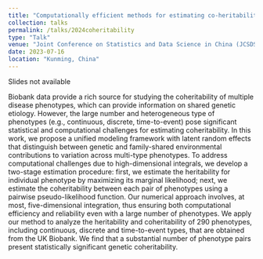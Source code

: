 ```yaml
---
title: "Computationally efficient methods for estimating co-heritability of multivariate phenotypes using biobank data"
collection: talks
permalink: /talks/2024coheritability
type: "Talk"
venue: "Joint Conference on Statistics and Data Science in China (JCSDS)"
date: 2023-07-16
location: "Kunming, China"
---
```


Slides not available

Biobank data provide a rich source for studying the coheritability of multiple disease phenotypes, which can provide information on shared genetic etiology. However, the large number and heterogeneous type of phenotypes (e.g., continuous, discrete, time-to-event) pose significant statistical and computational challenges for estimating coheritability. In this work, we propose a unified modeling framework with latent random effects that distinguish between genetic and family-shared environmental contributions to variation across multi-type phenotypes. To address computational challenges due to high-dimensional integrals, we develop a two-stage estimation procedure: first, we estimate the heritability for individual phenotype by maximizing its marginal likelihood; next, we estimate the coheritability between each pair of phenotypes using a pairwise pseudo-likelihood function. Our numerical approach involves, at most, five-dimensional integration, thus ensuring both computational efficiency and reliability even with a large number of phenotypes. We apply our method to analyze the heritability and coheritability of 290 phenotypes, including continuous, discrete and time-to-event types,  that are obtained from the UK Biobank. We find that a substantial number of phenotype pairs present statistically significant genetic coheritability.
